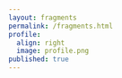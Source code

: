```yaml
---
layout: fragments
permalink: /fragments.html
profile:
  align: right
  image: profile.png
published: true
---
```

